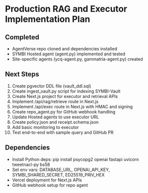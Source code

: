 # Production RAG and Executor Implementation Plan

## Completed
- AgentVerse repo cloned and dependencies installed
- SYMBI Hosted agent (agent.py) implemented and tested
- Site-specific agents (ycq-agent.py, gammatria-agent.py) created

## Next Steps
1. Create pgvector DDL file (vault_ddl.sql)
2. Create ingest_vault.py script for indexing SYMBI-Vault
3. Create Next.js project for executor and retrieval APIs
4. Implement /api/rag/retrieve route in Next.js
5. Implement /api/exec route in Next.js with HMAC and signing
6. Create repo_agent.py for GitHub webhook handling
7. Update Hosted agents to use executor URL
8. Create policy.json and receipt.schema.json
9. Add basic monitoring to executor
10. Test end-to-end with sample query and GitHub PR

## Dependencies
- Install Python deps: pip install psycopg2 openai fastapi uvicorn tweetnacl-py bs58
- Set env vars: DATABASE_URL, OPENAI_API_KEY, SYMBI_SHARED_SECRET, ED25519_PRIV_HEX
- Vercel deployment for Next.js APIs
- GitHub webhook setup for repo agent
